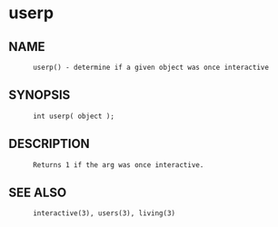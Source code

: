 # userp
## NAME
          userp() - determine if a given object was once interactive

## SYNOPSIS
          int userp( object );

## DESCRIPTION
          Returns 1 if the arg was once interactive.

## SEE ALSO
          interactive(3), users(3), living(3)

